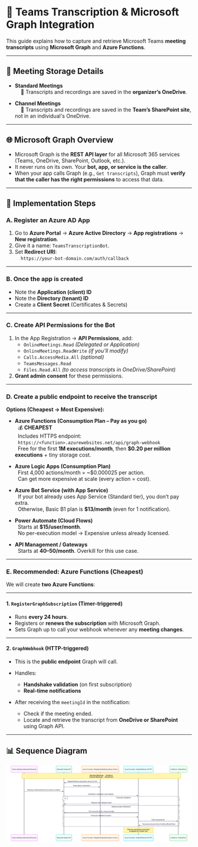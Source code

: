 # 📜 Teams Transcription & Microsoft Graph Integration

This guide explains how to capture and retrieve Microsoft Teams **meeting transcripts** using **Microsoft Graph** and **Azure Functions**.

---

## 🎥 Meeting Storage Details

- **Standard Meetings**  
  &nbsp;&nbsp;&nbsp;&nbsp;📂 Transcripts and recordings are saved in the **organizer’s OneDrive**.

- **Channel Meetings**  
  &nbsp;&nbsp;&nbsp;&nbsp;📂 Transcripts and recordings are saved in the **Team’s SharePoint site**, not in an individual's OneDrive.

---

## 🌐 Microsoft Graph Overview

- Microsoft Graph is the **REST API layer** for all Microsoft 365 services (Teams, OneDrive, SharePoint, Outlook, etc.).
- It never runs on its own. Your **bot, app, or service is the caller**.
- When your app calls Graph (e.g., `Get transcripts`), Graph must **verify that the caller has the right permissions** to access that data.

---

## 🚀 Implementation Steps

### **A. Register an Azure AD App**

1. Go to **Azure Portal** → **Azure Active Directory** → **App registrations** → **New registration**.
2. Give it a name: `TeamsTranscriptionBot`.
3. Set **Redirect URI**:  
   &nbsp;&nbsp;&nbsp;&nbsp;`https://your-bot-domain.com/auth/callback`

---

### **B. Once the app is created**

- Note the **Application (client) ID**
- Note the **Directory (tenant) ID**
- Create a **Client Secret** (Certificates & Secrets)

---

### **C. Create API Permissions for the Bot**

1. In the App Registration → **API Permissions**, add:
   - `OnlineMeetings.Read` *(Delegated or Application)*  
   - `OnlineMeetings.ReadWrite` *(if you’ll modify)*  
   - `Calls.AccessMedia.All` *(optional)*  
   - `TeamsMessages.Read`  
   - `Files.Read.All` *(to access transcripts in OneDrive/SharePoint)*
2. **Grant admin consent** for these permissions.

---

### **D. Create a public endpoint to receive the transcript**

**Options (Cheapest → Most Expensive):**

- **Azure Functions (Consumption Plan – Pay as you go)**  
  &nbsp;&nbsp;💰 **CHEAPEST**  
  &nbsp;&nbsp;Includes HTTPS endpoint:  
  &nbsp;&nbsp;`https://<function>.azurewebsites.net/api/graph-webhook`  
  &nbsp;&nbsp;Free for the first **1M executions/month**, then **$0.20 per million executions** + tiny storage cost.

- **Azure Logic Apps (Consumption Plan)**  
  &nbsp;&nbsp;First 4,000 actions/month = ~$0.000025 per action.  
  &nbsp;&nbsp;Can get more expensive at scale (every action = cost).

- **Azure Bot Service (with App Service)**  
  &nbsp;&nbsp;If your bot already uses App Service (Standard tier), you don’t pay extra.  
  &nbsp;&nbsp;Otherwise, Basic B1 plan is **$13/month** (even for 1 notification).

- **Power Automate (Cloud Flows)**  
  &nbsp;&nbsp;Starts at **$15/user/month**.  
  &nbsp;&nbsp;No per-execution model → Expensive unless already licensed.

- **API Management / Gateways**  
  &nbsp;&nbsp;Starts at **$40–$50/month**. Overkill for this use case.

---

### **E. Recommended: Azure Functions (Cheapest)**

We will create **two Azure Functions**:

---

#### **1. `RegisterGraphSubscription` (Timer-triggered)**

- Runs **every 24 hours**.
- Registers or **renews the subscription** with Microsoft Graph.
- Sets Graph up to call your webhook whenever any **meeting changes**.

---

#### **2. `GraphWebhook` (HTTP-triggered)**

- This is the **public endpoint** Graph will call.
- Handles:
  - **Handshake validation** (on first subscription)
  - **Real-time notifications**

- After receiving the `meetingId` in the notification:
  - Check if the meeting ended.
  - Locate and retrieve the transcript from **OneDrive or SharePoint** using Graph API.

---

## 📊 Sequence Diagram

![Alt text](https://github.com/jinan-kordab/AIOps/blob/main/TeamsMeeting_Get_Transcript.png)

